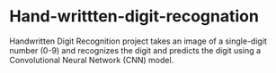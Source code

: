 # Hand-writtten-digit-recognation
 Handwritten Digit Recognition project takes an image of a single-digit number (0-9) and recognizes the digit and predicts the digit using a Convolutional Neural Network (CNN) model.
